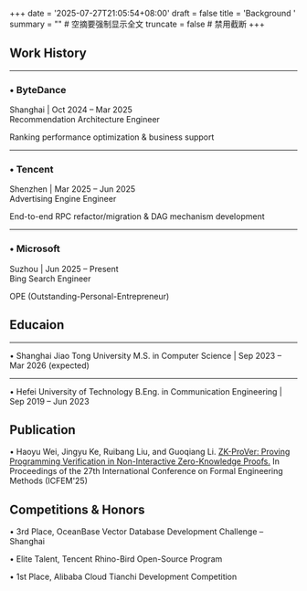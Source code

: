 +++
date = '2025-07-27T21:05:54+08:00'
draft = false
title = 'Background '
summary = ""  # 空摘要强制显示全文
truncate = false  # 禁用截断
+++


## Work History
***
### • ByteDance
Shanghai | Oct 2024 – Mar 2025
<br>
Recommendation Architecture Engineer


Ranking performance optimization & business support
***
### • Tencent
Shenzhen | Mar 2025 – Jun 2025
<br>
Advertising Engine Engineer


End-to-end RPC refactor/migration & DAG mechanism development
***
### • Microsoft
Suzhou | Jun 2025 – Present
<br>
Bing Search Engineer 


OPE (Outstanding-Personal-Entrepreneur)

## Educaion
***
• Shanghai Jiao Tong University
M.S. in Computer Science | Sep 2023 – Mar 2026 (expected)

***
• Hefei University of Technology
B.Eng. in Communication Engineering | Sep 2019 – Jun 2023

## Publication
• Haoyu Wei, Jingyu Ke, Ruibang Liu, and Guoqiang Li. [ZK-ProVer: Proving Programming Verification in Non-Interactive Zero-Knowledge Proofs.](https://eprint.iacr.org/2025/1152) In Proceedings of the 27th International Conference on Formal Engineering Methods (ICFEM'25)

## Competitions & Honors
• 3rd Place, OceanBase Vector Database Development Challenge – Shanghai


• Elite Talent, Tencent Rhino-Bird Open-Source Program


• 1st Place, Alibaba Cloud Tianchi Development Competition
<!--more-->
